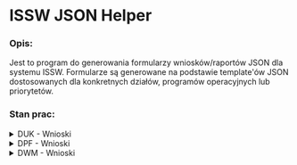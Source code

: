 # ISSW JSON Helper

### Opis:

Jest to program do generowania formularzy wniosków/raportów JSON dla systemu ISSW.
Formularze są generowane na podstawie template'ów JSON dostosowanych dla konkretnych działów, programów operacyjnych lub priorytetów.

### Stan prac:

<details>
<summary>DUK - Wnioski</summary>

### DUK - Wnioski
| Program operacyjny                    | Priorytet                                     | Metedane wniosku | I. Dane podstawowe | II. Dane wnioskodawcy | III. Zakres przedsięwzięcia | IV. Źródła finansowania | V. Oświadczenia | VI. Załączniki | VII. Kosztorys przedsięwzięcia | VIII. Harmonogram | 
|---------------------------------------|-----------------------------------------------|------------------|--------------------|-----------------------|-----------------------------|-------------------------|-----------------|----------------|--------------------------------|-------------------|
| II. Edukacja filmowa                  | I. Szkoły wyższe i podyplomowe                | [x]              | [x]                | [x]                   | [x]                         | [x]                     | [x]             | [x]            |                                | [x]               |
|                                       | II. Edukacja w szkołach średnich i zawodowych | [x]              | [x]                | [x]                   | [x]                         | [x]                     | [x]             | [x]            |                                | [x]               |
|                                       | III. Edukacja i kształcenie profesjonalne     | [x]              | [x]                | [x]                   | [x]                         | [x]                     | [x]             | [x]            |                                | [x]               |
|                                       | IV. Edukacja w kinach                         | [x]              | [x]                | [x]                   | [x]                         | [x]                     | [x]             | [x]            |                                | [x]               |
| III. Upowszechnianie kultury filmowej | I. Festiwale filmowe                          | [x]              | [x]                | [x]                   | [x]                         | [x]                     | [x]             | [x]            |                                | [x]               |
|                                       | II. Inicjatywy filmowe                        | [x]              | [x]                | [x]                   | [x]                         | [x]                     | [x]             | [x]            |                                | [x]               |
|                                       | III. Literatura i czasopisma o filmie         | [x]              | [x]                | [x]                   | [x]                         | [x]                     | [x]             | [x]            |                                | [x]               |
|                                       | IV. Rekonstrukcja cyfrowa                     | [x]              | [x]                | [x]                   | [x]                         | [x]                     | [x]             | [x]            |                                | [x]               |
|                                       | V. Badania rynku audiowizualnego              | [x]              | [x]                | [x]                   | [x]                         | [x]                     | [x]             | [x]            |                                | [x]               |
|                                       | VI. Dystrybucja filmów dokumentalnych         | [x]              | [x]                | [x]                   | [x]                         | [x]                     | [x]             | [x]            |                                | [x]               |
| IV. Rozwój kin                        | I. Modernizacja kin                           | [x]              | [x]                | [x]                   | [x]                         | [x]                     | [x]             | [x]            |                                | [x]               |
|                                       | II. Cyfryzacja kin                            | [x]              | [x]                | [x]                   | [x]                         | [x]                     | [x]             | [x]            |                                | [x]               |

</details>

<details>
<summary>DPF - Wnioski</summary>

### DPF - Wnioski

| Program operacyjny   | Priorytet                                                     | Metadane wniosku | I. Dane podstawowe | II. Dane wnioskodawcy | III. Informacje | IV. Termin realizacji | V. Dane finansowe | VI. Dane dodatkowe | VII. Załączniki | VIII. Oświadczenia |
|----------------------|---------------------------------------------------------------|------------------|--------------------|-----------------------|-----------------|-----------------------|-------------------|--------------------|-----------------|--------------------|
| I. Produkcja filmowa | I. Stypendia scenriuszowe                                     | [x]              | [x]                | [x]                   |                 | [x]                   | [x]               |                    |                 |                    |    
|                      | II. Rozwój projektów filmowych                                | [x]              | [x]                |                       |                 |                       |                   |                    |                 |                    |    
|                      | III. Produkcja filmów fabularnych                             | [x]              | [x]                |                       |                 |                       |                   |                    |                 |                    |    
|                      | IV. Produkcja filmów dokumentalnych                           | [x]              |                    |                       |                 |                       |                   |                    |                 |                    |    
|                      | V. Produkcja filmów animowanych                               | [x]              |                    |                       |                 |                       |                   |                    |                 |                    |    
|                      | VI. Produkcja koprodukcji mniejszościowych                    | [x]              |                    |                       |                 |                       |                   |                    |                 |                    |    
|                      | VII. Produkcja filmów kina familijnego                        | [x]              |                    |                       |                 |                       |                   |                    |                 |                    |    
|                      | VIII. Produkcja filmów fabularnych pełnometrażowych - DEBIUTY |                  |                    |                       |                 |                       |                   |                    |                 |                    |
| List intencyjny      | X. Produkcja filmów fabularnych                               |                  |                    |                       |                 |                       |                   |                    |                 |                    |    
|                      | X. Produkcja filmów dokumentalnych                            |                  |                    |                       |                 |                       |                   |                    |                 |                    |    
|                      | X. Produkcja filmów animowanych                               |                  |                    |                       |                 |                       |                   |                    |                 |                    |    
|                      | X. Koprodukcja międzynarodowa miejszościowa                   |                  |                    |                       |                 |                       |                   |                    |                 |                    |    
|                      | X. Produkcja filmów kina familijnego                          |                  |                    |                       |                 |                       |                   |                    |                 |                    |    
|                      | X. Produkcja filmów fabularnych pełnometrażowych              |                  |                    |                       |                 |                       |                   |                    |                 |                    |    

</details>

<details>
<summary>DWM - Wnioski</summary>

### DWM - Wnioski

| Program operacyjny                                  | Priorytet                                            | I. Nazwa programu i priorytetu | II. Nazwa przedsięwzięcia | III. Informacje o wnioskodawcy | IV. Dorobek wnioskodawcy | V. Opis przedsięwzięcia | VI. Logotyp PISF | VII. Efekty realizacji | VIII. Inne informacje | IX. Koszty przedsięwzięcia | X. Oświadczenia | XI. Załączniki | XII. Harmonogram |
|-----------------------------------------------------|------------------------------------------------------|--------------------------------|---------------------------|--------------------------------|--------------------------|-------------------------|------------------|------------------------|-----------------------|----------------------------|-----------------|----------------|------------------|    
| I. Promocja polskiej twórczości filmowej za granicą | I. Stypendia zagraniczne                             |                                |                           |                                |                          |                         |                  |                        |                       |                            |                 |                |                  |
|                                                     | II. Promocja polskiej twórczości filmowej za granicą |                                |                           |                                |                          |                         |                  |                        |                       |                            |                 |                |                  |

</details>
